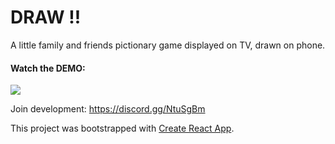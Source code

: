 # DRAW !!

A little family and friends pictionary game displayed on TV, drawn on phone.


#### Watch the DEMO:

<a href="https://twitter.com/pomle/status/949023467051118592">
<img src="https://i.gyazo.com/221b4038d6b72fe51ca16f21bff8a716.jpg">
</a>


Join development: https://discord.gg/NtuSgBm

This project was bootstrapped with [Create React App](https://github.com/facebookincubator/create-react-app).

